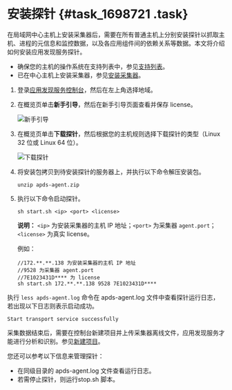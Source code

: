 # 安装探针 {#task_1698721 .task}

在局域网中心主机上安装采集器后，需要在所有普通主机上分别安装探针以抓取主机、进程的元信息和监控数据，以及各应用组件间的依赖关系等数据。本文将介绍如何安装应用发现服务探针。

-   确保您的主机的操作系统在支持列表中，参见[支持列表](cn.zh-CN/产品简介/支持列表.md#)。
-   已在中心主机上安装采集器，参见[安装采集器](cn.zh-CN/操作指南/准备工作/安装采集器.md#)。

1.  登录[应用发现服务控制台](https://apds.console.aliyun.com)，然后在左上角选择地域。
2.  在概览页单击**新手引导**，然后在新手引导页面查看并保存 license。 

    ![新手引导](http://static-aliyun-doc.oss-cn-hangzhou.aliyuncs.com/assets/img/1332370/156888333356979_zh-CN.png)

3.  在概览页单击**下载探针**，然后根据您的主机规则选择下载探针的类型（Linux 32 位或 Linux 64 位）。 

    ![下载探针](http://static-aliyun-doc.oss-cn-hangzhou.aliyuncs.com/assets/img/1332370/156888333356980_zh-CN.png)

4.  将安装包拷贝到待安装探针的服务器上，并执行以下命令解压安装包。 

    ``` {#codeblock_91h_ygc_asm}
    unzip apds-agent.zip
    ```

5.  执行以下命令启动探针。 

    ``` {#codeblock_ivo_2ip_8af}
    sh start.sh <ip> <port> <license>
    ```

    **说明：** `<ip>` 为安装采集器的主机 IP 地址；`<port>` 为采集器 `agent.port`；`<license>` 为真实 license。

    例如：

    ``` {#codeblock_yun_53k_axy}
    //172.**.**.138 为安装采集器的主机 IP 地址
    //9528 为采集器 agent.port
    //7E1023431D**** 为 license
    sh start.sh 172.**.**.138 9528 7E1023431D****
    ```


执行 `less apds-agent.log` 命令在 apds-agent.log 文件中查看探针运行日志，若出现以下日志则表示启动成功。

``` {#codeblock_vr9_47f_pl1}
Start transport service successfully
```

采集数据结束后，需要在控制台新建项目并上传采集器离线文件，应用发现服务才能进行分析和识别。参见[新建项目](cn.zh-CN/操作指南/准备工作/新建项目.md#)。

您还可以参考以下信息来管理探针：

-   在同级目录的 apds-agent.log 文件查看运行日志。
-   若需停止探针，则运行stop.sh 脚本。

